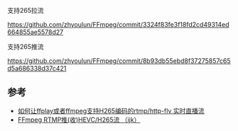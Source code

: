 支持265拉流

https://github.com/zhyoulun/FFmpeg/commit/3324f83fe3f18fd2cd49314ed664855ae5578d27

支持265推流

https://github.com/zhyoulun/FFmpeg/commit/8b93db55ebd8f37275857c65d5a686338d37c421

## 参考

- [如何让ffplay或者ffmpeg支持H265编码的rtmp/http-flv 实时直播流](https://blog.csdn.net/shuii/article/details/108341571)
- [FFmpeg RTMP推(收)HEVC/H265流 （ijk）](https://blog.csdn.net/tantion/article/details/108272646)
